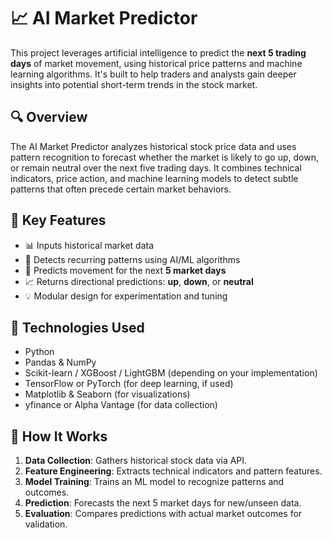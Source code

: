 # 📈 AI Market Predictor

This project leverages artificial intelligence to predict the **next 5 trading days** of market movement, using historical price patterns and machine learning algorithms. It's built to help traders and analysts gain deeper insights into potential short-term trends in the stock market.

## 🔍 Overview

The AI Market Predictor analyzes historical stock price data and uses pattern recognition to forecast whether the market is likely to go up, down, or remain neutral over the next five trading days. It combines technical indicators, price action, and machine learning models to detect subtle patterns that often precede certain market behaviors.

## 🧠 Key Features

- 📊 Inputs historical market data
- 🔎 Detects recurring patterns using AI/ML algorithms
- 📅 Predicts movement for the next **5 market days**
- 📈 Returns directional predictions: **up**, **down**, or **neutral**
- 💡 Modular design for experimentation and tuning

## 🧰 Technologies Used

- Python
- Pandas & NumPy
- Scikit-learn / XGBoost / LightGBM (depending on your implementation)
- TensorFlow or PyTorch (for deep learning, if used)
- Matplotlib & Seaborn (for visualizations)
- yfinance or Alpha Vantage (for data collection)

## 🚀 How It Works

1. **Data Collection**: Gathers historical stock data via API.
2. **Feature Engineering**: Extracts technical indicators and pattern features.
3. **Model Training**: Trains an ML model to recognize patterns and outcomes.
4. **Prediction**: Forecasts the next 5 market days for new/unseen data.
5. **Evaluation**: Compares predictions with actual market outcomes for validation.
